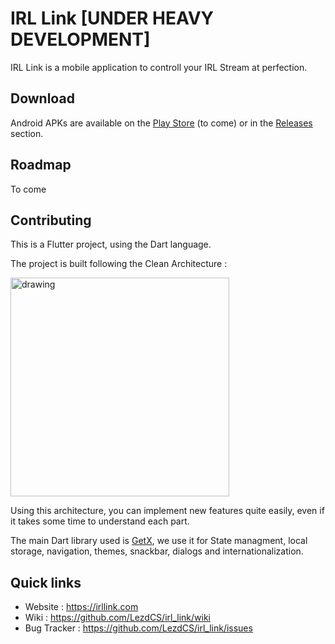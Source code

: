 # IRL Link [UNDER HEAVY DEVELOPMENT]

IRL Link is a mobile application to controll your IRL Stream at perfection.

## Download
Android APKs are available on the [Play Store]() (to come) or in the [Releases](https://github.com/LezdCS/irl_link/releases) section.

## Roadmap
To come

## Contributing

This is a Flutter project, using the Dart language.

The project is built following the Clean Architecture :

<img src="https://user-images.githubusercontent.com/63884731/143772996-6a4788e5-54d9-47ec-a9a9-3549977d72d8.png" alt="drawing" height="350"/>

Using this architecture, you can implement new features quite easily, even if it takes some time to understand each part.

The main Dart library used is [GetX](https://pub.dev/packages/get), we use it for State managment, local storage, navigation, themes, snackbar, dialogs and internationalization.

## Quick links
- Website : https://irllink.com
- Wiki : https://github.com/LezdCS/irl_link/wiki
- Bug Tracker : https://github.com/LezdCS/irl_link/issues
